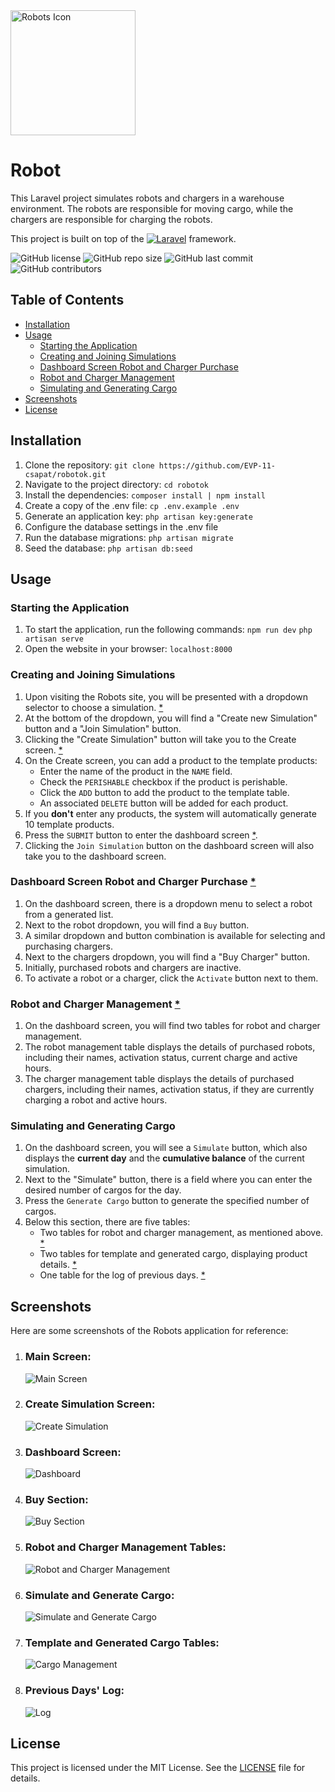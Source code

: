 <img src="https://robotok.fra1.cdn.digitaloceanspaces.com/icon.png" alt="Robots Icon" width="200px" title="Robots Icon" />

# Robot

This Laravel project simulates robots and chargers in a warehouse environment. The robots are responsible for moving cargo, while the chargers are responsible for charging the robots.

This project is built on top of the [![Laravel](https://img.shields.io/badge/Laravel-FF2D20?style=for-the-badge&logo=laravel&logoColor=white)](https://laravel.com/) framework.

![GitHub license](https://img.shields.io/github/license/EVP-11-csapat/robotok?style=for-the-badge)
![GitHub repo size](https://img.shields.io/github/repo-size/EVP-11-csapat/robotok?style=for-the-badge)
![GitHub last commit](https://img.shields.io/github/last-commit/EVP-11-csapat/robotok?style=for-the-badge)
![GitHub contributors](https://img.shields.io/github/contributors/EVP-11-csapat/robotok?style=for-the-badge)

## Table of Contents
- [Installation](#installation)
- [Usage](#usage)
  - [Starting the Application](#starting-the-application)
  - [Creating and Joining Simulations](#creating-and-joining-simulations)
  - [Dashboard Screen Robot and Charger Purchase](#dashboard-screen-robot-and-charger-purchase)
  - [Robot and Charger Management](#robot-and-charger-management)
  - [Simulating and Generating Cargo](#simulating-and-generating-cargo)
- [Screenshots](#screenshots)
- [License](#license)

## Installation

1. Clone the repository: `git clone https://github.com/EVP-11-csapat/robotok.git`
2. Navigate to the project directory: `cd robotok`
3. Install the dependencies: `composer install | npm install`
4. Create a copy of the .env file: `cp .env.example .env`
5. Generate an application key: `php artisan key:generate`
6. Configure the database settings in the .env file
7. Run the database migrations: `php artisan migrate`
8. Seed the database: `php artisan db:seed`

## Usage

### Starting the Application
1. To start the application, run the following commands: `npm run dev` `php artisan serve`
2. Open the website in your browser: `localhost:8000`

### Creating and Joining Simulations
1. Upon visiting the Robots site, you will be presented with a dropdown selector to choose a simulation. [*](#main-screen)
2. At the bottom of the dropdown, you will find a "Create new Simulation" button and a "Join Simulation" button.
3. Clicking the "Create Simulation" button will take you to the Create screen. [*](#create-simulation-screen)
4. On the Create screen, you can add a product to the template products:
   - Enter the name of the product in the `NAME` field.
   - Check the `PERISHABLE` checkbox if the product is perishable.
   - Click the `ADD` button to add the product to the template table.
   - An associated `DELETE` button will be added for each product.
5. If you **don't** enter any products, the system will automatically generate 10 template products.
6. Press the `SUBMIT` button to enter the dashboard screen [*](#dashboard-screen).
7. Clicking the `Join Simulation` button on the dashboard screen will also take you to the dashboard screen.

### Dashboard Screen Robot and Charger Purchase [*](#buy-section)
1. On the dashboard screen, there is a dropdown menu to select a robot from a generated list.
2. Next to the robot dropdown, you will find a `Buy` button.
3. A similar dropdown and button combination is available for selecting and purchasing chargers.
4. Next to the chargers dropdown, you will find a "Buy Charger" button.
5. Initially, purchased robots and chargers are inactive.
6. To activate a robot or a charger, click the `Activate` button next to them.

### Robot and Charger Management [*](#robot-and-charger-management-tables)
1. On the dashboard screen, you will find two tables for robot and charger management.
2. The robot management table displays the details of purchased robots, including their names, activation status, current charge and active hours.
3. The charger management table displays the details of purchased chargers, including their names, activation status, if they are currently charging a robot and active hours.

### Simulating and Generating Cargo
1. On the dashboard screen, you will see a `Simulate` button, which also displays the **current day** and the **cumulative balance** of the current simulation.
2. Next to the "Simulate" button, there is a field where you can enter the desired number of cargos for the day.
3. Press the `Generate Cargo` button to generate the specified number of cargos.
4. Below this section, there are five tables:
   - Two tables for robot and charger management, as mentioned above. [*](#robot-and-charger-management-tables)
   - Two tables for template and generated cargo, displaying product details. [*](#template-and-generated-cargo-tables)
   - One table for the log of previous days. [*](#previous-days-log)

## Screenshots

Here are some screenshots of the Robots application for reference:

1. ### Main Screen:
   ![Main Screen](.github/images/main.png)

2. ### Create Simulation Screen:
   ![Create Simulation](.github/images/create.png)

3. ### Dashboard Screen:
   ![Dashboard](.github/images/dashboard.png)

4. ### Buy Section:
    ![Buy Section](.github/images/buy_section.png)

5. ### Robot and Charger Management Tables:
   ![Robot and Charger Management](.github/images/robot_charger_management.png)

6. ### Simulate and Generate Cargo:
   ![Simulate and Generate Cargo](.github/images/simulate_generate_cargo.png)

7. ### Template and Generated Cargo Tables:
   ![Cargo Management](.github/images/cargo_management.png)

8. ### Previous Days' Log:
   ![Log](.github/images/previous_days_log.png)

## License

This project is licensed under the MIT License. See the [LICENSE](LICENSE) file for details.